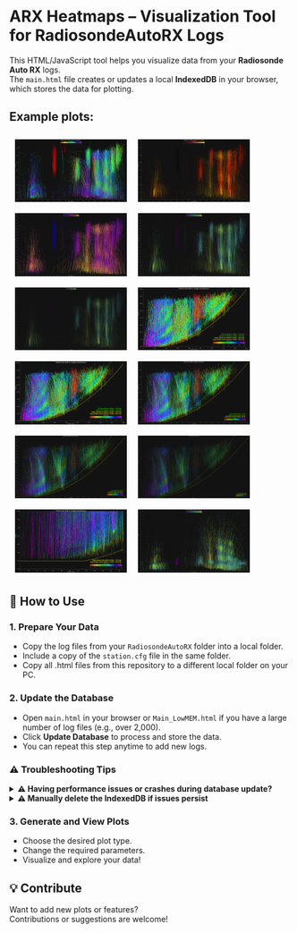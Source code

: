 # ARX Heatmaps – Visualization Tool for RadiosondeAutoRX Logs

This HTML/JavaScript tool helps you visualize data from your **Radiosonde Auto RX** logs.  
The `main.html` file creates or updates a local **IndexedDB** in your browser, which stores the data for plotting.

## Example plots:
<div style="display: flex; flex-wrap: wrap;">
    <img src="/Example_plots/SNR-ALT_AZ (1).png" alt="SNR-ALT_AZ 1" width="200" style="margin: 10px;">
    <img src="/Example_plots/SNR-ALT_AZ (2).png" alt="SNR-ALT_AZ 2" width="200" style="margin: 10px;">
    <img src="/Example_plots/SNR-ALT_AZ (3).png" alt="SNR-ALT_AZ 3" width="200" style="margin: 10px;">
    <img src="/Example_plots/SNR-ALT_AZ (4).png" alt="SNR-ALT_AZ 4" width="200" style="margin: 10px;">
    <img src="/Example_plots/SNR-ALT_AZ (5).png" alt="SNR-ALT_AZ 5" width="200" style="margin: 10px;">
    <img src="/Example_plots/SNR-ALT_DIST (1).png" alt="SNR-ALT_DIST 1" width="200" style="margin: 10px;">
    <img src="/Example_plots/SNR-ALT_DIST (2).png" alt="SNR-ALT_DIST 2" width="200" style="margin: 10px;">
    <img src="/Example_plots/SNR-ALT_DIST (3).png" alt="SNR-ALT_DIST 3" width="200" style="margin: 10px;">
    <img src="/Example_plots/SNR-ALT_DIST (4).png" alt="SNR-ALT_DIST 4" width="200" style="margin: 10px;">
    <img src="/Example_plots/SNR-ALT_DIST (5).png" alt="SNR-ALT_DIST 5" width="200" style="margin: 10px;">
    <img src="/Example_plots/SNR-ALT_DIST (6).png" alt="SNR-ALT_DIST 6" width="200" style="margin: 10px;">
    <img src="/Example_plots/SNR-EL_AZ.png" alt="SNR-EL_AZ" width="200" style="margin: 10px;">
</div>

## 📌 How to Use

### 1. Prepare Your Data

- Copy the log files from your `RadiosondeAutoRX` folder into a local folder.
- Include a copy of the `station.cfg` file in the same folder.
- Copy all .html files from this repository to a different local folder on your PC.

### 2. Update the Database

- Open `main.html` in your browser or `Main_LowMEM.html` if you have a large number of log files (e.g., over 2,000).
- Click **Update Database** to process and store the data.
- You can repeat this step anytime to add new logs.

### ⚠️ Troubleshooting Tips

<details>
<summary><strong>⚠️ Having performance issues or crashes during database update?</strong></summary>
<small>

If you experience browser crashes during database updates, try the following:

- Use the Low Memory version: `Main_LowMEM.html` (uses `openCursor()` instead of `getAll()`).
- Or process logs in smaller batches:
  - Copy a portion of the logs.
  - Open `main.html` and update the database.
  - Add the next batch and repeat the process until all logs are imported.

</small>
</details>

<details>
<summary><strong>⚠️ Manually delete the IndexedDB if issues persist</strong></summary>
<small>

Sometimes the browser’s local database can get stuck or corrupted. Here's how to clear it:

#### Chrome / Chromium / Edge
- Open Developer Tools (F12 or Ctrl+Shift+I)  
- Go to the **Application** tab  
- In the left sidebar under **Storage**, expand **IndexedDB**  
- Right-click on `RadiosondeDB` and choose **Delete database**

#### Firefox
- Open Developer Tools (F12)  
- Go to the **Storage** tab  
- Expand **IndexedDB** in the sidebar  
- Right-click on `RadiosondeDB` and choose **Delete All**

#### Safari (macOS)
- Enable the **Develop** menu in Safari preferences (Advanced > Show Develop menu)  
- Open Web Inspector (Cmd+Opt+I)  
- Go to the **Storage** tab  
- Expand **IndexedDB**, right-click the database and choose **Delete**

</small>
</details>

### 3. Generate and View Plots

- Choose the desired plot type.
- Change the required parameters.
- Visualize and explore your data!

## 💡 Contribute

Want to add new plots or features?  
Contributions or suggestions are welcome!
